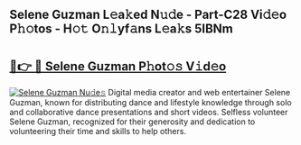 ## Selene Guzman L𝚎a𝚔ed N𝚞𝚍e - Part-C28 Vi𝚍𝚎o P𝚑𝚘tos - H𝚘𝚝 O𝚗𝚕yf𝚊ns L𝚎a𝚔s 5IBNm

# <h2><a href="http://kf3ypt.oniu.top/?m=Selene+Guzman">🔗👉 🔴 Selene Guzman P𝚑ot𝚘𝚜 V𝚒d𝚎o</a></h2>

[![Selene Guzman Nu𝚍e𝚜](https://i.imgur.com/0qMVB7G.gif)](http://kf3ypt.oniu.top/?m=Selene+Guzman)
Digital media creator and web entertainer Selene Guzman, known for distributing dance and lifestyle knowledge through solo and collaborative dance presentations and short videos. Selfless volunteer Selene Guzman, recognized for their generosity and dedication to volunteering their time and skills to help others.  
